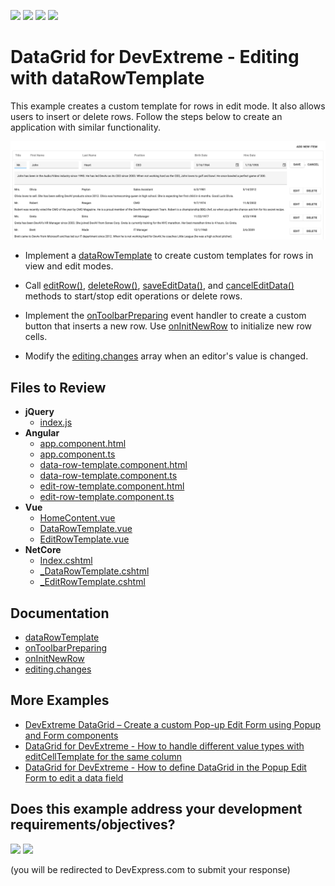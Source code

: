 <!-- default badges list -->
![](https://img.shields.io/endpoint?url=https://codecentral.devexpress.com/api/v1/VersionRange/665039433/23.1.3%2B)
[![](https://img.shields.io/badge/Open_in_DevExpress_Support_Center-FF7200?style=flat-square&logo=DevExpress&logoColor=white)](https://supportcenter.devexpress.com/ticket/details/T1177465)
[![](https://img.shields.io/badge/📖_How_to_use_DevExpress_Examples-e9f6fc?style=flat-square)](https://docs.devexpress.com/GeneralInformation/403183)
[![](https://img.shields.io/badge/💬_Leave_Feedback-feecdd?style=flat-square)](#does-this-example-address-your-development-requirementsobjectives)
<!-- default badges end -->

# DataGrid for DevExtreme - Editing with dataRowTemplate

This example creates a custom template for rows in edit mode. It also allows users to insert or delete rows. Follow the steps below to create an application with similar functionality. 

<div align="center"><img alt="DataGrid for DevExtreme - Editing with dataRowTemplate" src="ediing-with-dataRowTemplate.png" /></div>

- Implement a [dataRowTemplate](https://js.devexpress.com/Documentation/ApiReference/UI_Components/dxDataGrid/Configuration/#dataRowTemplate) to create custom templates for rows in view and edit modes.

- Call [editRow()](https://js.devexpress.com/Documentation/ApiReference/UI_Components/dxDataGrid/Methods/#editRowrowIndex), [deleteRow()](https://js.devexpress.com/Documentation/ApiReference/UI_Components/dxDataGrid/Methods/#deleteRowrowIndex), [saveEditData()](https://js.devexpress.com/Documentation/ApiReference/UI_Components/dxDataGrid/Methods/#saveEditData), and [cancelEditData()](https://js.devexpress.com/Documentation/ApiReference/UI_Components/dxDataGrid/Methods/#cancelEditData) methods to start/stop edit operations or delete rows.

- Implement the [onToolbarPreparing](https://js.devexpress.com/Documentation/ApiReference/UI_Components/dxDataGrid/Configuration/#onToolbarPreparing) event handler to create a custom button that inserts a new row. Use [onInitNewRow](https://js.devexpress.com/Documentation/ApiReference/UI_Components/dxDataGrid/Configuration/#onInitNewRow) to initialize new row cells.

- Modify the [editing.changes](https://js.devexpress.com/Documentation/ApiReference/UI_Components/dxDataGrid/Configuration/editing/changes/) array when an editor's value is changed.

## Files to Review

- **jQuery**
  - [index.js](jQuery/src/index.js)
- **Angular**
  - [app.component.html](Angular/src/app/app.component.html)
  - [app.component.ts](Angular/src/app/app.component.ts)
  - [data-row-template.component.html](Angular/src/app/data-row-template/data-row-template.component.html)
  - [data-row-template.component.ts](Angular/src/app/data-row-template/data-row-template.component.ts)
  - [edit-row-template.component.html](Angular/src/app/edit-row-template/edit-row-template.component.html)
  - [edit-row-template.component.ts](Angular/src/app/edit-row-template/edit-row-template.component.ts)
- **Vue**
  - [HomeContent.vue](Vue/src/components/HomeContent.vue)
  - [DataRowTemplate.vue](Vue/src/components/DataRowTemplate.vue)
  - [EditRowTemplate.vue](Vue/src/components/EditRowTemplate.vue)
- **NetCore**
  - [Index.cshtml](ASP.NET%20Core/Views/Home/Index.cshtml)
  - [_DataRowTemplate.cshtml](ASP.NET%20Core/Views/Home/_DataRowTemplate.cshtml)
  - [_EditRowTemplate.cshtml](ASP.NET%20Core/Views/Home/_EditRowTemplate.cshtml)

## Documentation

- [dataRowTemplate](https://js.devexpress.com/Documentation/ApiReference/UI_Components/dxDataGrid/Configuration/#dataRowTemplate)
- [onToolbarPreparing](https://js.devexpress.com/Documentation/ApiReference/UI_Components/dxDataGrid/Configuration/#onToolbarPreparing)
- [onInitNewRow](https://js.devexpress.com/Documentation/ApiReference/UI_Components/dxDataGrid/Configuration/#onInitNewRow)
- [editing.changes](https://js.devexpress.com/Documentation/ApiReference/UI_Components/dxDataGrid/Configuration/editing/changes/)

## More Examples

- [DevExtreme DataGrid – Create a custom Pop-up Edit Form using Popup and Form components](https://github.com/DevExpress-Examples/devextreme-datagrid-custom-editing-form)
- [DataGrid for DevExtreme - How to handle different value types with editCellTemplate for the same column](https://github.com/DevExpress-Examples/devextreme-datagrid-dynamic-type-column)
- [DataGrid for DevExtreme - How to define DataGrid in the Popup Edit Form to edit a data field](https://github.com/DevExpress-Examples/devextreme-datagrid-show-grid-in-popup-edit-form)
<!-- feedback -->
## Does this example address your development requirements/objectives?

[<img src="https://www.devexpress.com/support/examples/i/yes-button.svg"/>](https://www.devexpress.com/support/examples/survey.xml?utm_source=github&utm_campaign=devextreme-datagrid-editing-datarowtemplate&~~~was_helpful=yes) [<img src="https://www.devexpress.com/support/examples/i/no-button.svg"/>](https://www.devexpress.com/support/examples/survey.xml?utm_source=github&utm_campaign=devextreme-datagrid-editing-datarowtemplate&~~~was_helpful=no)

(you will be redirected to DevExpress.com to submit your response)
<!-- feedback end -->
